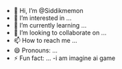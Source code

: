 - 👋 Hi, I’m @Siddikmemon
- 👀 I’m interested in ...
- 🌱 I’m currently learning ...
- 💞️ I’m looking to collaborate on ...
- 📫 How to reach me ...
- 😄 Pronouns: ...
- ⚡ Fun fact: ...
-i am imagine ai game
<!---
Siddikmemon/Siddikmemon is a ✨ special ✨ repository because its `README.md` (this file) appears on your GitHub profile.
You can click the Preview link to take a look at your changes.
--->
